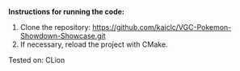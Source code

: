**Instructions for running the code:**

1. Clone the repository: https://github.com/kaiclc/VGC-Pokemon-Showdown-Showcase.git
2. If necessary, reload the project with CMake.

Tested on: CLion
